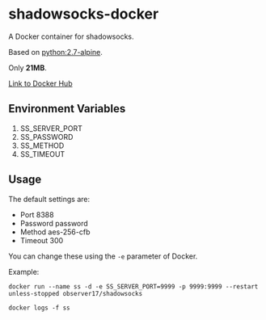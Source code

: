 # shadowsocks-docker

A Docker container for shadowsocks.

Based on [python:2.7-alpine](https://hub.docker.com/r/library/python/).

Only **21MB**.

[Link to Docker Hub](https://hub.docker.com/r/observer17/shadowsocks/)

## Environment Variables

1. SS_SERVER_PORT
2. SS_PASSWORD
3. SS_METHOD
4. SS_TIMEOUT

## Usage

The default settings are:

- Port 8388
- Password password
- Method aes-256-cfb
- Timeout 300

You can change these using the `-e` parameter of Docker.

Example:

```shell
docker run --name ss -d -e SS_SERVER_PORT=9999 -p 9999:9999 --restart unless-stopped observer17/shadowsocks
```

```shell
docker logs -f ss
```

